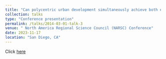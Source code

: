 ```yaml
---
title: "Can polycentric urban development simultaneously achieve both economic growth and regional equity? A multi-scale analysis of German regions"
collection: talks
type: "Conference presentation"
permalink: /talks/2014-03-01-talk-3
venue: " North America Regional Science Council (NARSC) Conference"
date: 2023-11-17
location: "San Diego, CA"
---
```


Click [here]()
